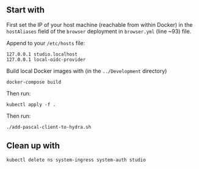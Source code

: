 ## Start with
First set the IP of your host machine (reachable from within Docker) in the `hostAliases` field of the `browser` deployment in `browser.yml` (line ~93) file.

Append to your `/etc/hosts` file:
```
127.0.0.1 studio.localhost
127.0.0.1 local-oidc-provider
```

Build local Docker images with (in the `../Development` directory)
```shell
docker-compose build
```

Then run:
```shell
kubectl apply -f .
```

Then run:
```shell
./add-pascal-client-to-hydra.sh
```

## Clean up with
```shell
kubectl delete ns system-ingress system-auth studio
```

